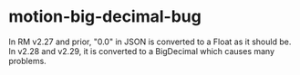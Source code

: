 motion-big-decimal-bug
======================

In RM v2.27 and prior, "0.0" in JSON is converted to a Float as it should be. In v2.28 and v2.29, it is converted to a BigDecimal which causes many problems.
